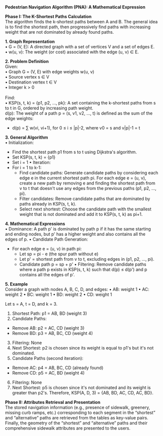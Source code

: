 **Pedestrian Navigation Algorithm (PNA): A Mathematical Expression**

__Phase I: The K-Shortest Paths Calculation__ <br>
The algorithm finds the k-shortest paths between A and B. The general idea is to find the shortest path, then progressively find paths with increasing weight that are not dominated by already found paths.

__1. Graph Representation__ <br>
• G = (V, E): A directed graph with a set of vertices V and a set of edges E. <br>
• w(u, v): The weight (or cost) associated with the edge (u, v) ∈ E.

__2.	Problem Definition__ <br>
Given: <br>
• Graph G = (V, E) with edge weights w(u, v) <br>
• Source vertex s ∈ V <br>
• Destination vertex t ∈ V <br>
• Integer k > 0 <br> <br>
Find: <br>
• KSP(s, t, k) = {p1, p2, ..., pk}: A set containing the k-shortest paths from s to t in G, ordered by increasing path weight. <br>
d(p): The weight of a path p = (s, v1, v2, ..., t) is defined as the sum of the edge weights: <br>
  * d(p) = ∑ w(vi, vi+1), for 0 ≤ i ≤ |p|-2, where v0 = s and v|p|-1 = t

__3.	General Algorithm__ <br>
• Initialization:
  * Find the shortest path p1 from s to t using Dijkstra's algorithm.
  * Set KSP(s, t, k) = {p1}
  * Set i = 1
• Iteration:
  * For i = 1 to k-1:
    * Find candidate paths: Generate candidate paths by considering each edge e in the current shortest path pi. For each edge e = (u, v), create a new path by removing e and finding the shortest path from v to t that doesn't use any edges from the previous paths (p1, p2, ..., pi).
    * Filter candidates: Remove candidate paths that are dominated by paths already in KSP(s, t, k).
    * Select next shortest: Choose the candidate path with the smallest weight that is not dominated and add it to KSP(s, t, k) as pi+1.

__4.	Mathematical Expressions__ <br>
• Dominance: A path p' is dominated by path p if it has the same starting and ending nodes, but p' has a higher weight and also contains all the edges of p.
• Candidate Path Generation:
  * For each edge e = (u, v) in path pi:
    * Let sp = pi - e (the spur path without e)
    * Let p' = shortest path from v to t, excluding edges in (p1, p2, ..., pi).
    * Candidate path p = sp + p'
• Filtering: Remove candidate paths where a path p exists in KSP(s, t, k) such that d(p) ≤ d(p') and p contains all the edges of p'.

__5.	Example__ <br>
Consider a graph with nodes A, B, C, D, and edges:
• AB: weight 1
• AC: weight 2
• BC: weight 1
• BD: weight 2
• CD: weight 1

Let s = A, t = D, and k = 3.
1. Shortest Path: p1 = AB, BD (weight 3)
2. Candidate Paths:
  * Remove AB: p2 = AC, CD (weight 3)
  * Remove BD: p3 = AB, BC, CD (weight 4)
3. Filtering: None
4. Next Shortest: p2 is chosen since its weight is equal to p1's but it's not dominated.
5. Candidate Paths (second iteration):
  * Remove AC: p4 = AB, BC, CD (already found)
  * Remove CD: p5 = AC, BD (weight 4)
6. Filtering: None
7. Next Shortest: p5 is chosen since it's not dominated and its weight is greater than p2's.
Therefore, KSP(A, D, 3) = {AB, BD, AC, CD, AC, BD}.

__Phase II: Attributes Retrieval and Presentation__ <br>
The stored navigation information (e.g., presence of sidewalk, greenery, missing curb ramps, etc.) corresponding to each segment in the “shortest” and “alternative” paths are retrieved from the tables as key-value pairs. Finally, the geometry of the “shortest” and “alternative” paths and their comprehensive sidewalk attributes are presented to the users.
